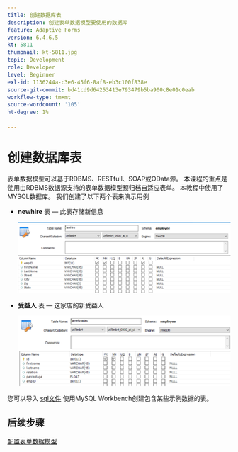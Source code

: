 ```yaml
---
title: 创建数据库表
description: 创建表单数据模型要使用的数据库
feature: Adaptive Forms
version: 6.4,6.5
kt: 5811
thumbnail: kt-5811.jpg
topic: Development
role: Developer
level: Beginner
exl-id: 1136244a-c3e6-45f6-8af8-eb3c100f838e
source-git-commit: bd41cd9d64253413e793479b5ba900c8e01c0eab
workflow-type: tm+mt
source-wordcount: '105'
ht-degree: 1%

---
```


# 创建数据库表

表单数据模型可以基于RDBMS、RESTfull、SOAP或OData源。 本课程的重点是使用由RDBMS数据源支持的表单数据模型预归档自适应表单。 本教程中使用了MYSQL数据库。 我们创建了以下两个表来演示用例

* **newhire** 表 — 此表存储新信息

   ![newhire](assets/newhire-table.png)


* **受益人** 表 — 这家店的新受益人

   ![受益人](assets/beneficiaries-table.png)

您可以导入 [sql文件](assets/db-schema.sql) 使用MySQL Workbench创建包含某些示例数据的表。

## 后续步骤

[配置表单数据模型](./configuring-form-data-model.md)
